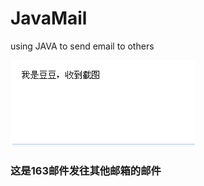 JavaMail
========

using JAVA to send email to others



 ![image](https://github.com/hanmin998/JavaMail/blob/master/a.png "github")


### 这是163邮件发往其他邮箱的邮件

